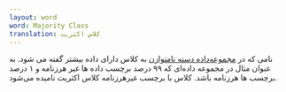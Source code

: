 ```yaml
---
layout: word
word: Majority Class
translation: کلاس اکثریت
---
```


نامی که در [مجموعه‌داده دسته نامتوازن](c/class-imbalanced_dataset) به کلاس دارای داده بیشتر گفته می شود. به عنوان مثال در مجموعه داده‌ای که ۹۹ درصد برچسب داده ها غیر هرزنامه و ۱ درصد برچسب ها هرزنامه باشد. کلاس با برچسب غیرهرزنامه کلاس اکثریت نامیده می‌شود.
